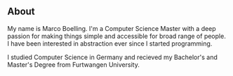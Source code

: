 ## About

My name is Marco Boelling. I'm a Computer Science Master with a deep passion for making things simple and accessible for broad range of people. 
I have been interested in abstraction ever since I started programming.

I studied Computer Science in Germany and recieved my Bachelor's and Master's Degree from Furtwangen University.